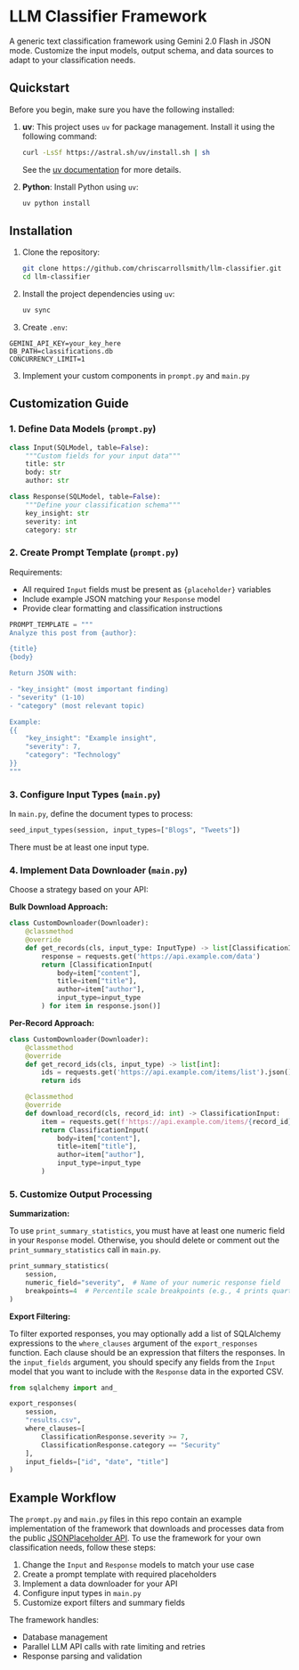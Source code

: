 # LLM Classifier Framework

A generic text classification framework using Gemini 2.0 Flash in JSON mode. Customize the input models, output schema, and data sources to adapt to your classification needs.

## Quickstart

Before you begin, make sure you have the following installed:

1.  **uv**: This project uses `uv` for package management. Install it using the following command:
    ```bash
    curl -LsSf https://astral.sh/uv/install.sh | sh
    ```
    See the [uv documentation](https://docs.astral.sh/uv/getting-started/installation/) for more details.

2.  **Python**: Install Python using `uv`:
    ```bash
    uv python install
    ```

## Installation

1.  Clone the repository:
    ```bash
    git clone https://github.com/chriscarrollsmith/llm-classifier.git
    cd llm-classifier
    ```

2.  Install the project dependencies using `uv`:
    ```bash
    uv sync
    ```

2. Create `.env`:
```
GEMINI_API_KEY=your_key_here
DB_PATH=classifications.db
CONCURRENCY_LIMIT=1
```

3. Implement your custom components in `prompt.py` and `main.py`

## Customization Guide

### 1. Define Data Models (`prompt.py`)

```python
class Input(SQLModel, table=False):
    """Custom fields for your input data"""
    title: str
    body: str
    author: str

class Response(SQLModel, table=False):
    """Define your classification schema"""
    key_insight: str
    severity: int
    category: str
```

### 2. Create Prompt Template (`prompt.py`)

Requirements:

- All required `Input` fields must be present as `{placeholder}` variables
- Include example JSON matching your `Response` model
- Provide clear formatting and classification instructions

```python
PROMPT_TEMPLATE = """
Analyze this post from {author}:

{title}
{body}

Return JSON with:

- "key_insight" (most important finding)
- "severity" (1-10)
- "category" (most relevant topic)

Example:
{{
    "key_insight": "Example insight",
    "severity": 7,
    "category": "Technology"
}}
"""
```

### 3. Configure Input Types (`main.py`)

In `main.py`, define the document types to process:

```python
seed_input_types(session, input_types=["Blogs", "Tweets"])
```

There must be at least one input type.

### 4. Implement Data Downloader (`main.py`)

Choose a strategy based on your API:

**Bulk Download Approach:**
```python
class CustomDownloader(Downloader):
    @classmethod
    @override
    def get_records(cls, input_type: InputType) -> list[ClassificationInput]:
        response = requests.get('https://api.example.com/data')
        return [ClassificationInput(
            body=item["content"],
            title=item["title"],
            author=item["author"],
            input_type=input_type
        ) for item in response.json()]
```

**Per-Record Approach:**
```python
class CustomDownloader(Downloader):
    @classmethod
    @override
    def get_record_ids(cls, input_type) -> list[int]:
        ids = requests.get('https://api.example.com/items/list').json()
        return ids

    @classmethod
    @override 
    def download_record(cls, record_id: int) -> ClassificationInput:
        item = requests.get(f'https://api.example.com/items/{record_id}').json()
        return ClassificationInput(
            body=item["content"],
            title=item["title"],
            author=item["author"],
            input_type=input_type
        )
```

### 5. Customize Output Processing

**Summarization:**

To use `print_summary_statistics`, you must have at least one numeric field in your `Response` model. Otherwise, you should delete or comment out the `print_summary_statistics` call in `main.py`.

```python
print_summary_statistics(
    session, 
    numeric_field="severity",  # Name of your numeric response field
    breakpoints=4  # Percentile scale breakpoints (e.g., 4 prints quartiles)
)
```

**Export Filtering:**

To filter exported responses, you may optionally add a list of SQLAlchemy expressions to the `where_clauses` argument of the `export_responses` function. Each clause should be an expression that filters the responses. In the `input_fields` argument, you should specify any fields from the `Input` model that you want to include with the `Response` data in the exported CSV.

```python
from sqlalchemy import and_

export_responses(
    session,
    "results.csv",
    where_clauses=[
        ClassificationResponse.severity >= 7,
        ClassificationResponse.category == "Security"
    ],
    input_fields=["id", "date", "title"]
)
```

## Example Workflow

The `prompt.py` and `main.py` files in this repo contain an example implementation of the framework that downloads and processes data from the public [JSONPlaceholder API](https://jsonplaceholder.typicode.com/). To use the framework for your own classification needs, follow these steps:

1. Change the `Input` and `Response` models to match your use case
2. Create a prompt template with required placeholders
3. Implement a data downloader for your API
4. Configure input types in `main.py`
5. Customize export filters and summary fields

The framework handles:

- Database management
- Parallel LLM API calls with rate limiting and retries
- Response parsing and validation